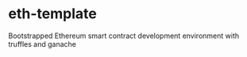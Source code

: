 # eth-template
Bootstrapped Ethereum smart contract development environment with truffles and ganache
